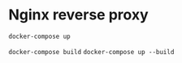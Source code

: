 # Nginx reverse proxy

```docker-compose up```


```docker-compose build```
```docker-compose up --build```